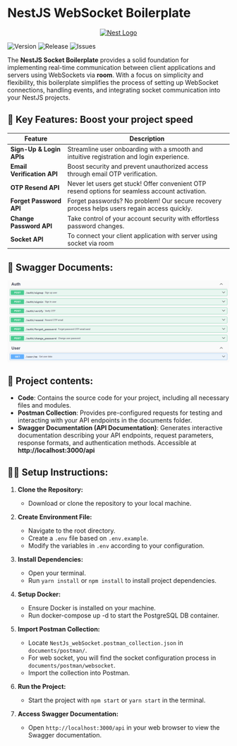 # NestJS WebSocket Boilerplate

<p align="center">
  <a href="http://nestjs.com/" target="blank"><img src="https://nestjs.com/img/logo-small.svg" width="200" alt="Nest Logo" /></a>
</p>


![Version](https://img.shields.io/github/v/tag/Md-Tarikul-Islam-Juel/nestJS_Websocket?label=version&color=blue)
![Release](https://img.shields.io/github/v/release/Md-Tarikul-Islam-Juel/nestJS_Websocket?label=release&color=blue)
![Issues](https://img.shields.io/github/issues/Md-Tarikul-Islam-Juel/nestJS_Websocket?color=red)

The **NestJS Socket Boilerplate** provides a solid foundation for implementing real-time communication between client
applications and servers using WebSockets via **room**. With a focus on simplicity and flexibility, this boilerplate
simplifies the process of setting up WebSocket connections, handling events, and integrating socket communication into
your NestJS projects.

## 🚀 Key Features: Boost your project speed

| Feature                    | Description                                                                                     |
|----------------------------|-------------------------------------------------------------------------------------------------|
| **Sign-Up & Login APIs**   | Streamline user onboarding with a smooth and intuitive registration and login experience.       |
| **Email Verification API** | Boost security and prevent unauthorized access through email OTP verification.                  |
| **OTP Resend API**         | Never let users get stuck! Offer convenient OTP resend options for seamless account activation. |
| **Forget Password API**    | Forget passwords? No problem! Our secure recovery process helps users regain access quickly.    |
| **Change Password API**    | Take control of your account security with effortless password changes.                         |
| **Socket API**             | To connect your client application with server using socket via room                            |

## 📖 Swagger Documents:

<img src="https://github.com/Md-Tarikul-Islam-Juel/nestJS_Websocket/blob/main/src/documents/photos/Screenshot_1.png" alt="swagger" style="display: block; margin: auto;">

## 📁 Project contents:

- **Code**: Contains the source code for your project, including all necessary files and modules.
- **Postman Collection**: Provides pre-configured requests for testing and interacting with your API endpoints in
  the documents folder.
- **Swagger Documentation (API Documentation)**:
  Generates interactive documentation describing your API endpoints, request parameters, response formats, and
  authentication methods.
  Accessible at **http://localhost:3000/api**

## 🚴🏿 Setup Instructions:

1. **Clone the Repository:**
   - Download or clone the repository to your local machine.

2. **Create Environment File:**
   - Navigate to the root directory.
   - Create a `.env` file based on `.env.example`.
   - Modify the variables in `.env` according to your configuration.

3. **Install Dependencies:**
   - Open your terminal.
   - Run `yarn install` or `npm install` to install project dependencies.

4. **Setup Docker:**
   - Ensure Docker is installed on your machine.
   - Run docker-compose up -d to start the PostgreSQL DB container.
   
5. **Import Postman Collection:**
   - Locate `NestJs_webSocket.postman_collection.json` in `documents/postman/`.
   - For web socket, you will find the socket configuration process in `documents/postman/websocket`.
   - Import the collection into Postman.

6. **Run the Project:**
   - Start the project with `npm start` or `yarn start` in the terminal.

7. **Access Swagger Documentation:**
   - Open `http://localhost:3000/api` in your web browser to view the Swagger documentation.

